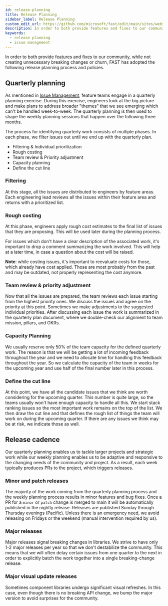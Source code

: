 ```yaml
---
id: release-planning
title: Release Planning
sidebar_label: Release Planning
custom_edit_url: https://github.com/microsoft/fast/edit/main/sites/website/src/docs/community/release-planning.md
description: In order to both provide features and fixes to our community, FAST has adopted the following release planning process and policies.
keywords:
  - release planning
  - issue management
---
```


In order to both provide features and fixes to our community, while not creating unnecessary breaking changes or churn, FAST has adopted the following release planning process and policies.

## Quarterly planning

As mentioned in [Issue Management](./issue-management.md), feature teams engage in a quarterly planning exercise. During this exercise, engineers look at the big picture and make plans to address broader "themes" that we see emerging which can't be handled week-to-week. The quarterly planning is then used to shape the weekly planning sessions that happen over the following three months. 

The process for identifying quarterly work consists of multiple phases. In each phase, we filter issues out until we end up with the quarterly plan.

- Filtering & Individual prioritization
- Rough costing
- Team review & Priority adjustment
- Capacity planning
- Define the cut line

### Filtering

At this stage, all the issues are distributed to engineers by feature areas. Each engineering lead reviews all the issues within their feature area and returns with a prioritized list.

### Rough costing

At this phase, engineers apply rough cost estimates to the final list of issues that they are proposing. This will be used later during the planning process.

For issues which don't have a clear description of the associated work, it's important to drop a comment summarizing the work involved. This will help at a later time, in case a question about the cost will be raised.

**Note**: while costing issues, it's important to reevaluate costs for those, which already have cost applied. Those are most probably from the past and may be outdated, not properly representing the cost anymore.

### Team review & priority adjustment

Now that all the issues are prepared, the team reviews each issue starting from the highest priority ones. We discuss the issues and agree on the priority at this point. Sometimes we make adjustments to the suggested individual priorities. After discussing each issue the work is summarized in the quarterly plan document, where we double-check our alignment to team mission, pillars, and OKRs.

### Capacity Planning

We usually reserve only 50% of the team capacity for the defined quarterly work. The reason is that we will be getting a lot of incoming feedback throughout the year and we need to allocate time for handling this feedback throughout the year. So we calculate the capacity of the team in weeks for the upcoming year and use half of the final number later in this process.

### Define the cut line

At this point, we have all the candidate issues that we think are worth considering for the upcoming quarter. This number is quite large, so the teams usually won't have enough capacity to handle all this.
We start stack ranking issues so the most important work remains on the top of the list. We then draw the cut line and that defines the rough list of things the team will work on during the upcoming quarter. If there are any issues we think may be at risk, we indicate those as well.

## Release cadence

Our quarterly planning enables us to tackle larger projects and strategic work while our weekly planning enables us to be adaptive and responsive to the changing needs of the community and project. As a result, each week typically produces PRs to the project, which triggers releases.

### Minor and patch releases

The majority of the work coming from the quarterly planning process and the weekly planning process results in minor features and bug fixes. Once a PR for a `minor` or `patch` change is merged to main it will be automatically published in the nightly release. Releases are published Sunday through Thursday evenings (Pacific). Unless there is an emergency need, we avoid releasing on Fridays or the weekend (manual intervention required by us).

### Major releases

Major releases signal breaking changes in libraries. We strive to have only 1-2 major releases per year so that we don't destabilize the community. This means that we will often delay certain issues from one quarter to the next in order to explicitly batch the work together into a single breaking-change release. 

### Major visual update releases

Sometimes component libraries undergo significant visual refreshes. In this case, even though there is no breaking API change, we bump the major version to avoid surprises for the community.
